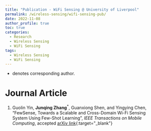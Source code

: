 ```yaml
---
title: "Publication - WiFi Sensing @ University of Liverpool"
permalink: /wireless-sensing/wifi-sensing-pub/
date: 2022-11-08
author_profile: true
toc: true
categories:
  - Research
  - Wireless Sensing
  - WiFi Sensing
tags:
  - Wireless Sensing
  - WiFi Sensing
---
```


* denotes corresponding author.



# Journal Article
1. Guolin Yin, **Junqing Zhang**<sup>*</sup>, Guanxiong Shen, and Yingying Chen, “FewSense, Towards a Scalable and Cross-Domain Wi-Fi Sensing System Using Few-Shot Learning”, _IEEE Transactions on Mobile Computing_, accepted [arXiv link](https://arxiv.org/abs/2203.02014){:target="_blank"}